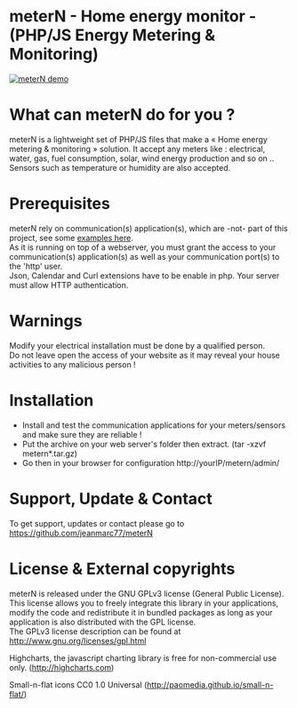 # meterN - Home energy monitor - (PHP/JS Energy Metering & Monitoring)

[![meterN demo](https://i9.ytimg.com/vi_webp/NkhmwVdqF7Q/mqdefault.webp?v=61d52197&sqp=CKCw2o4G&rs=AOn4CLBszg2NxDl5OCs85wGGSfEoxdSpNQ)](https://youtu.be/NkhmwVdqF7Q "meterN demo")

# What can meterN do for you ?
meterN is a lightweight set of PHP/JS files that make a « Home energy metering & monitoring » solution. It accept any meters like : electrical, water, gas, fuel consumption, solar, wind energy production and so on .. <br>
Sensors such as temperature or humidity are also accepted.
    
# Prerequisites
meterN rely on communication(s) application(s), which are -not- part of this project, see some <a href="https://github.com/jeanmarc77/meterN_comapps">examples here</a>.<br>
As it is running on top of a webserver, you must grant the access to your communication(s) application(s) as well as your communication port(s) to the 'http' user.<br>
Json, Calendar and Curl extensions have to be enable in php. Your server must allow HTTP authentication.
  
# Warnings
Modify your electrical installation must be done by a qualified person.<br>
Do not leave open the access of your website as it may reveal your house activities to any malicious person !<br>
  
# Installation 
- Install and test the communication applications for your meters/sensors and make sure they are reliable !<br>
- Put the archive on your web server's folder then extract. (tar -xzvf metern*.tar.gz)<br>
- Go then in your browser for configuration http://yourIP/metern/admin/
 
# Support, Update & Contact
To get support, updates or contact please go to https://github.com/jeanmarc77/meterN

# License & External copyrights
meterN is released under the GNU GPLv3 license (General Public License).
This license allows you to freely integrate this library in your applications, modify the code and redistribute it in bundled packages as long as your application is also distributed with the GPL license. <br>
The GPLv3 license description can be found at http://www.gnu.org/licenses/gpl.html

Highcharts, the javascript charting library is free for non-commercial use only. (http://highcharts.com)<br>
 
Small-n-flat icons CC0 1.0 Universal (http://paomedia.github.io/small-n-flat/)
